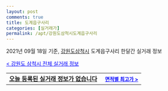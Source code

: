 ```yaml
---
layout: post
comments: true
title: 도계읍구사리
categories: [실거래가]
permalink: /apt/강원도삼척시도계읍구사리
---
```


2021년 09월 18일 기준, <a href="/apt/강원도삼척시">강원도삼척시</a> 도계읍구사리 한달간 실거래 정보

<a style="color: blue;" href="/apt/강원도삼척시">< 강원도 삼척시 전체 실거래 정보</a>
<!---- start ---->
<table>
  <tr>
    <td colspan="4" style="font-weight: bold;"><a href="/apt/강원도삼척시도계읍구사리{name_without_space}">오늘 등록된 실거래 정보가 없습니다</a> &nbsp;&nbsp;&nbsp; <a style="color: blue; font-size: smaller;" href="/apt/강원도삼척시도계읍구사리{name_without_space}">면적별 최고가 ></a></td>
  </tr>
    
</table>
<!---- end ---->
    